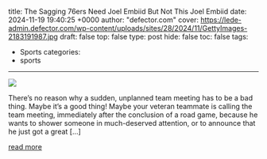 title: The Sagging 76ers Need Joel Embiid But Not This Joel Embiid
date: 2024-11-19 19:40:25 +0000
author: "defector.com"
cover: https://lede-admin.defector.com/wp-content/uploads/sites/28/2024/11/GettyImages-2183191987.jpg
draft: false
top: false
type: post
hide: false
toc: false
tags:
  - Sports
categories:
  - sports
---

![](https://lede-admin.defector.com/wp-content/uploads/sites/28/2024/11/GettyImages-2183191987.jpg)

There’s no reason why a sudden, unplanned team meeting has to be a bad thing. Maybe it’s a good thing! Maybe your veteran teammate is calling the team meeting, immediately after the conclusion of a road game, because he wants to shower someone in much-deserved attention, or to announce that he just got a great \[…\]

[read more](https://defector.com/the-sagging-76ers-need-joel-embiid-but-not-this-joel-embiid)
